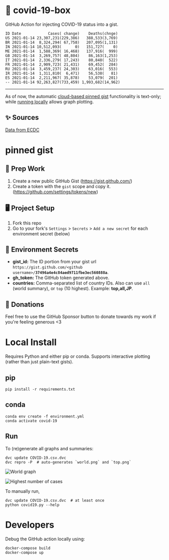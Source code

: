 # 🏥 covid-19-box

GitHub Action for injecting COVID-19 status into a gist.

```
ID Date            Cases( change)    Deaths(chnge)
US 2021-01-14 23,307,231(229,386)   388,533(3,769)
BR 2021-01-14  8,324,294( 67,758)   207,095(1,131)
IN 2021-01-14 10,512,093(      0)   151,727(    0)
ME 2021-01-14  1,588,369( 16,468)   137,916(  999)
GB 2021-01-14  3,269,757( 48,804)    86,163(1,253)
IT 2021-01-14  2,336,279( 17,243)    80,848(  522)
FR 2021-01-14  2,909,723( 21,431)    69,452(  284)
RU 2021-01-14  3,459,237( 24,303)    63,016(  553)
IR 2021-01-14  1,311,810(  6,471)    56,538(   81)
ES 2021-01-14  2,211,967( 35,878)    53,079(  201)
-- 2021-01-14 92,263,827(733,459) 1,993,682(14,962)
```

---

As of now, the automatic [cloud-based pinned gist](#pinned-gist) functionality is text-only;
while [running locally](#local-install) allows graph plotting.

## ✨ Sources

[Data from ECDC](https://www.ecdc.europa.eu/en/publications-data/download-todays-data-geographic-distribution-covid-19-cases-worldwide)

# pinned gist

## 🎒 Prep Work
1. Create a new public GitHub Gist (https://gist.github.com/)
1. Create a token with the `gist` scope and copy it. (https://github.com/settings/tokens/new)

## 🖥 Project Setup
1. Fork this repo
1. Go to your fork's `Settings` > `Secrets` > `Add a new secret` for each environment secret (below)

## 🤫 Environment Secrets
- **gist_id:** The ID portion from your gist url `https://gist.github.com/<github username>/`**`37496a4e4c84aed9711fbe3ec560888a`**.
- **gh_token:** The GitHub token generated above.
- **countries:** Comma-separated list of country IDs. Also can use `all` (world summary), or `top` (10 highest). Example: **top,all,JP**.

## 💸 Donations

Feel free to use the GitHub Sponsor button to donate towards my work if you're feeling generous <3

# Local Install

Requires Python and either pip or conda. Supports interactive plotting (rather than just plain-text gists).

## pip

```
pip install -r requirements.txt
```

## conda

```
conda env create -f environment.yml
conda activate covid-19
```

## Run

To (re)generate all graphs and summaries:

```
dvc update COVID-19.csv.dvc
dvc repro -P  # auto-generates `world.png` and `top.png`
```

![World graph](world.png)

![Highest number of cases](top.png)

To manually run,

```
dvc update COVID-19.csv.dvc  # at least once
python covid19.py --help
```

# Developers

Debug the GitHub action locally using:

```
docker-compose build
docker-compose up
```
